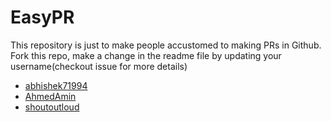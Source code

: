 # EasyPR


This repository is just to make people accustomed to making PRs in Github. Fork this repo, make a change in the readme file by
updating your username(checkout issue for more details)

* [abhishek71994](https://github.com/abhishek71994)
* [AhmedAmin](https://github.com/AhmedRedaAmin)
* [shoutoutloud](https://github.com/shoutoutloud)
